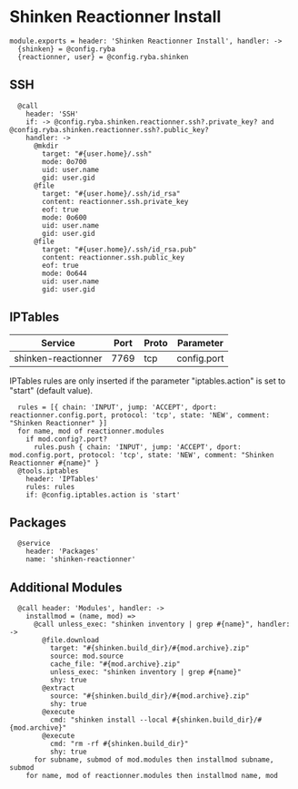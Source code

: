 
# Shinken Reactionner Install

    module.exports = header: 'Shinken Reactionner Install', handler: ->
      {shinken} = @config.ryba
      {reactionner, user} = @config.ryba.shinken

## SSH

      @call
        header: 'SSH'
        if: -> @config.ryba.shinken.reactionner.ssh?.private_key? and @config.ryba.shinken.reactionner.ssh?.public_key?
        handler: ->
          @mkdir
            target: "#{user.home}/.ssh"
            mode: 0o700
            uid: user.name
            gid: user.gid
          @file
            target: "#{user.home}/.ssh/id_rsa"
            content: reactionner.ssh.private_key
            eof: true
            mode: 0o600
            uid: user.name
            gid: user.gid
          @file
            target: "#{user.home}/.ssh/id_rsa.pub"
            content: reactionner.ssh.public_key
            eof: true
            mode: 0o644
            uid: user.name
            gid: user.gid

## IPTables

| Service             | Port  | Proto | Parameter        |
|---------------------|-------|-------|------------------|
| shinken-reactionner | 7769  |  tcp  |    config.port   |

IPTables rules are only inserted if the parameter "iptables.action" is set to
"start" (default value).

      rules = [{ chain: 'INPUT', jump: 'ACCEPT', dport: reactionner.config.port, protocol: 'tcp', state: 'NEW', comment: "Shinken Reactionner" }]
      for name, mod of reactionner.modules
        if mod.config?.port?
          rules.push { chain: 'INPUT', jump: 'ACCEPT', dport: mod.config.port, protocol: 'tcp', state: 'NEW', comment: "Shinken Reactionner #{name}" }
      @tools.iptables
        header: 'IPTables'
        rules: rules
        if: @config.iptables.action is 'start'

## Packages

      @service
        header: 'Packages'
        name: 'shinken-reactionner'

## Additional Modules

      @call header: 'Modules', handler: ->
        installmod = (name, mod) =>
          @call unless_exec: "shinken inventory | grep #{name}", handler: ->
            @file.download
              target: "#{shinken.build_dir}/#{mod.archive}.zip"
              source: mod.source
              cache_file: "#{mod.archive}.zip"
              unless_exec: "shinken inventory | grep #{name}"
              shy: true
            @extract
              source: "#{shinken.build_dir}/#{mod.archive}.zip"
              shy: true
            @execute
              cmd: "shinken install --local #{shinken.build_dir}/#{mod.archive}"
            @execute
              cmd: "rm -rf #{shinken.build_dir}"
              shy: true
          for subname, submod of mod.modules then installmod subname, submod
        for name, mod of reactionner.modules then installmod name, mod
